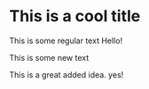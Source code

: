 # This is a cool title
This is some regular text
Hello!

This is some new text


This is a great added idea. yes!
